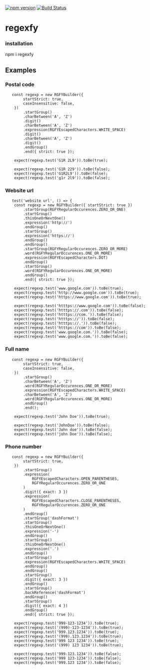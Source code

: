 [![npm version](https://badge.fury.io/js/regexfy.svg)](https://badge.fury.io/js/regexfy)
[![Build Status](https://travis-ci.com/guignol1981/regexfy.svg?branch=master)](https://travis-ci.com/guignol1981/regexfy)

# regexfy

### installation

npm i regexfy

## Examples

### Postal code

       const regexp = new RGFYBuilder({
            startStrict: true,
            caseInsensitive: false,
        })
            .startGroup()
            .charBetween('A', 'Z')
            .digit()
            .charBetween('A', 'Z')
            .expression(RGFYEscapedCharacters.WHITE_SPACE)
            .digit()
            .charBetween('A', 'Z')
            .digit()
            .endGroup()
            .end({ strict: true });

        expect(regexp.test('G1R 2L9')).toBe(true);

        expect(regexp.test('G1R 229')).toBe(false);
        expect(regexp.test('G1R2L9')).toBe(false);
        expect(regexp.test('g1r 2l9')).toBe(false);

### Website url

       test('website url', () => {
        const regexp = new RGFYBuilder({ startStrict: true })
            .startGroup(RGFYRegularOccurences.ZERO_OR_ONE)
            .startGroup()
            .thisOneOrNextOne()
            .expression('http://')
            .endGroup()
            .startGroup()
            .expression('https://')
            .endGroup()
            .endGroup()
            .startGroup(RGFYRegularOccurences.ZERO_OR_MORE)
            .word(RGFYRegularOccurences.ONE_OR_MORE)
            .expression(RGFYEscapedCharacters.DOT)
            .endGroup()
            .startGroup()
            .word(RGFYRegularOccurences.ONE_OR_MORE)
            .endGroup()
            .end({ strict: true });

        expect(regexp.test('www.google.com')).toBe(true);
        expect(regexp.test('http://www.google.com')).toBe(true);
        expect(regexp.test('https://www.google.com')).toBe(true);

        expect(regexp.test('htttps://www.google.com')).toBe(false);
        expect(regexp.test('htttps://.com')).toBe(false);
        expect(regexp.test('htttps://com.')).toBe(false);
        expect(regexp.test('htttps://')).toBe(false);
        expect(regexp.test('htttps://.')).toBe(false);
        expect(regexp.test('htttps://com')).toBe(false);
        expect(regexp.test('www.google.com.')).toBe(false);
        expect(regexp.test('www.google.com.')).toBe(false);
        
### Full name

       const regexp = new RGFYBuilder({
            startStrict: true,
            caseInsensitive: false,
        })
            .startGroup()
            .charBetween('A', 'Z')
            .word(RGFYRegularOccurences.ONE_OR_MORE)
            .expression(RGFYEscapedCharacters.WHITE_SPACE)
            .charBetween('A', 'Z')
            .word(RGFYRegularOccurences.ONE_OR_MORE)
            .endGroup()
            .end();

        expect(regexp.test('John Doe')).toBe(true);

        expect(regexp.test('JohnDoe')).toBe(false);
        expect(regexp.test('John doe')).toBe(false);
        expect(regexp.test('john Doe')).toBe(false);
        
### Phone number

       const regexp = new RGFYBuilder({
            startStrict: true,
        })
            .startGroup()
            .expression(
                RGFYEscapedCharacters.OPEN_PARENTHESES,
                RGFYRegularOccurences.ZERO_OR_ONE
            )
            .digit({ exact: 3 })
            .expression(
                RGFYEscapedCharacters.CLOSE_PARENTHESES,
                RGFYRegularOccurences.ZERO_OR_ONE
            )
            .endGroup()
            .startGroup('dashFormat')
            .startGroup()
            .thisOneOrNextOne()
            .expression('-')
            .endGroup()
            .startGroup()
            .thisOneOrNextOne()
            .expression('.')
            .endGroup()
            .startGroup()
            .expression(RGFYEscapedCharacters.WHITE_SPACE)
            .endGroup()
            .endGroup()
            .startGroup()
            .digit({ exact: 3 })
            .endGroup()
            .startGroup()
            .backReference('dashFormat')
            .endGroup()
            .startGroup()
            .digit({ exact: 4 })
            .endGroup()
            .end({ strict: true });

        expect(regexp.test('999-123-1234')).toBe(true);
        expect(regexp.test('(999)-123-1234')).toBe(true);
        expect(regexp.test('999.123.1234')).toBe(true);
        expect(regexp.test('(999).123.1234')).toBe(true);
        expect(regexp.test('999 123 1234')).toBe(true);
        expect(regexp.test('(999) 123 1234')).toBe(true);

        expect(regexp.test('999-123.1234')).toBe(false);
        expect(regexp.test('999 123-1234')).toBe(false);
        expect(regexp.test('999.123 1234')).toBe(false);
